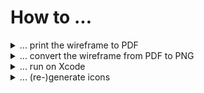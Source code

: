 # How to ...

<details>
<summary>... print the wireframe to PDF</summary>

1. Open "moqup" in Chrome (not Firefox) to properly print it to PDF
2. -> Preview (make sure it's set to 100% zoom, but so that the zoom widget (lower left corner) is hidden)
3. -> Fullscreen
4. Chrome -> Print -> Save as PDF
   - Portrait
   - A3
   - Margin: None
   - Scale: Custom: 46 (or whatever makes the picture fit fully)
   - No Background Graphics
5. Save as `wireframe.pdf` to download the PDF
</details>

<details>
<summary>... convert the wireframe from PDF to PNG</summary>

Option 1: On Linux, run the following to create the PNG file(s):

```
sudo apt install poppler-utils
pdftoppm -png wireframe.pdf wireframe
```

Option 2: Browse to https://github.com/m5lk3n/wyatt/blob/main/docs/wireframe.pdf and right-click the preview image -> "Save Image As..."
</details>

<details>
<summary>... run on Xcode</summary>

```
cd ios
pod install
```

Open `ios` folder in Xcode.

Plug in test iPhone.

In Xcode, open `Runner.xcodeproj`, pick the connected iPhone as runner, and hit the play button to build the project.
</details>

<details>
<summary>... (re-)generate icons</summary>

Run `make icons`* from this repo's root folder.

*) "regenerate application launcher icons (from assets/icon/icon.png)"
</details>